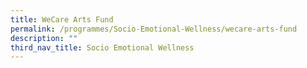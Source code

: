 ```yaml
---
title: WeCare Arts Fund
permalink: /programmes/Socio-Emotional-Wellness/wecare-arts-fund
description: ""
third_nav_title: Socio Emotional Wellness
---
```

